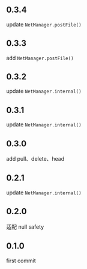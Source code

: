 ## 0.3.4

update `NetManager.postFile()`

## 0.3.3

add `NetManager.postFile()`

## 0.3.2

update `NetManager.internal()`

## 0.3.1

update `NetManager.internal()`

## 0.3.0
add pull、delete、head

## 0.2.1

update `NetManager.internal()`

## 0.2.0

适配 null safety

## 0.1.0

first commit
